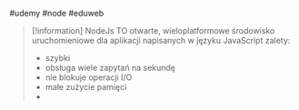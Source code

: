 #udemy #node #eduweb


> [!information] NodeJs
> TO otwarte, wieloplatformowe środowisko uruchomieniowe dla aplikacji napisanych w języku JavaScript
> zalety:
> 	- szybki
> 	- obsługa wiele zapytań na sekundę
> 	- nie blokuje operacji I/O
> 	- małe zużycie pamięci
> 	- 







